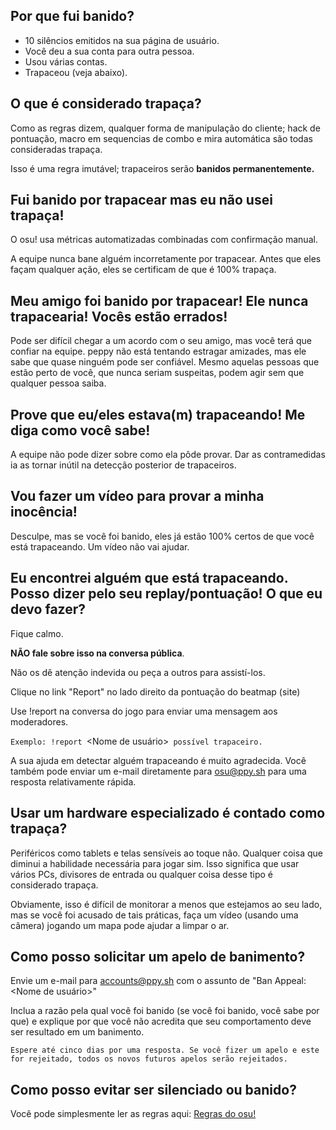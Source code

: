 Por que fui banido?
----------------

-   10 silêncios emitidos na sua página de usuário.
-   Você deu a sua conta para outra pessoa.
-   Usou várias contas.
-   Trapaceou (veja abaixo).

O que é considerado trapaça?
----------------------------

Como as regras dizem, qualquer forma de manipulação do cliente; hack de pontuação, macro em sequencias de combo e mira automática são todas consideradas trapaça.

Isso é uma regra imutável; trapaceiros serão **banidos permanentemente.**

Fui banido por trapacear mas eu não usei trapaça!
------------------------------------------------

O osu! usa métricas automatizadas combinadas com confirmação manual.

A equipe nunca bane alguém incorretamente por trapacear. Antes que eles façam qualquer ação, eles se certificam de que é 100% trapaça.

Meu amigo foi banido por trapacear! Ele nunca trapacearia! Vocês estão errados!
--------------------------------------------------------------------------------------

Pode ser difícil chegar a um acordo com o seu amigo, mas você terá que confiar na equipe. peppy não está tentando estragar amizades, mas ele sabe que quase ninguém pode ser confiável. Mesmo aquelas pessoas que estão perto de você, que nunca seriam suspeitas, podem agir sem que qualquer pessoa saiba.

Prove que eu/eles estava(m) trapaceando! Me diga como você sabe!
------------------------------------------------------

A equipe não pode dizer sobre como ela pôde provar. Dar as contramedidas ia as tornar inútil na detecção posterior de trapaceiros.

Vou fazer um vídeo para provar a minha inocência!
----------------------------------------

Desculpe, mas se você foi banido, eles já estão 100% certos de que você está trapaceando. Um vídeo não vai ajudar.

Eu encontrei alguém que está trapaceando. Posso dizer pelo seu replay/pontuação! O que eu devo fazer?
-----------------------------------------------------------------------------------------------

Fique calmo.

**NÃO fale sobre isso na conversa pública**.

Não os dê atenção indevida ou peça a outros para assistí-los.

Clique no link "Report" no lado direito da pontuação do beatmap (site)

Use !report na conversa do jogo para enviar uma mensagem aos moderadores.

`Exemplo: !report `<Nome de usuário>` possível trapaceiro.`

A sua ajuda em detectar alguém trapaceando é muito agradecida. Você também pode enviar um e-mail diretamente para osu@ppy.sh para uma resposta relativamente rápida.

Usar um hardware especializado é contado como trapaça?
--------------------------------------------------

Periféricos como tablets e telas sensíveis ao toque não. Qualquer coisa que diminui a habilidade necessária para jogar sim. Isso significa que usar vários PCs, divisores de entrada ou qualquer coisa desse tipo é considerado trapaça.

Obviamente, isso é difícil de monitorar a menos que estejamos ao seu lado, mas se você foi acusado de tais práticas, faça um vídeo (usando uma câmera) jogando um mapa pode ajudar a limpar o ar.

Como posso solicitar um apelo de banimento?
-------------------------------

Envie um e-mail para accounts@ppy.sh com o assunto de "Ban Appeal: <Nome de usuário>"

Inclua a razão pela qual você foi banido (se você foi banido, você sabe por que) e explique por que você não acredita que seu comportamento deve ser resultado em um banimento.

`Espere até cinco dias por uma resposta. Se você fizer um apelo e este for rejeitado, todos os novos futuros apelos serão rejeitados.`

Como posso evitar ser silenciado ou banido?
-----------------------------------------

Você pode simplesmente ler as regras aqui: [Regras do osu!](Osu!:Rules "wikilink")

